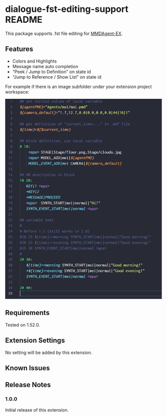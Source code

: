 # dialogue-fst-editing-support README

This package supports .fst file editing for [MMDAgent-EX](https://mmdagent-ex.dev).

## Features

- Colors and Highlights
- Message name auto completion
- “Peek / Jump to Definition” on state id
- “Jump to Reference / Show List” on state id

For example if there is an image subfolder under your extension project workspace:

![snapshot](https://raw.githubusercontent.com/lee-lab/dialogue-fst-editing-support/main/images/snap-1.0.0.png)

## Requirements

Tested on 1.52.0.

## Extension Settings

No setting will be added by this extension.
## Known Issues

## Release Notes

### 1.0.0

Initial release of this extension.
